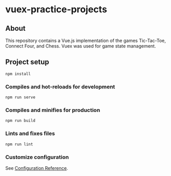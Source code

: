 # vuex-practice-projects

## About
This repository contains a Vue.js implementation of the games Tic-Tac-Toe, Connect Four, and Chess.
Vuex was used for game state management.

## Project setup
```
npm install
```

### Compiles and hot-reloads for development
```
npm run serve
```

### Compiles and minifies for production
```
npm run build
```

### Lints and fixes files
```
npm run lint
```

### Customize configuration
See [Configuration Reference](https://cli.vuejs.org/config/).
